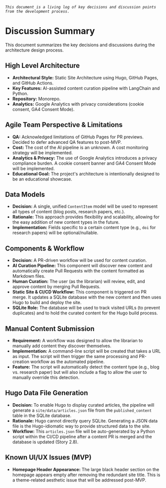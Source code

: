 *`This document is a living log of key decisions and discussion points from the development process.`*

# Discussion Summary

This document summarizes the key decisions and discussions during the architecture design process.

## High Level Architecture

*   **Architectural Style:** Static Site Architecture using Hugo, GitHub Pages, and GitHub Actions.
*   **Key Features:** AI-assisted content curation pipeline with LangChain and Python.
*   **Repository:** Monorepo.
*   **Analytics:** Google Analytics with privacy considerations (cookie consent, GA4 Consent Mode).

## Agile Team Perspective & Limitations

*   **QA:** Acknowledged limitations of GitHub Pages for PR previews. Decided to defer advanced QA features to post-MVP.
*   **Cost:** The cost of the AI pipeline is an unknown. A cost monitoring strategy will be implemented.
*   **Analytics & Privacy:** The use of Google Analytics introduces a privacy compliance burden. A cookie consent banner and GA4 Consent Mode will be implemented.
*   **Educational Goal:** The project's architecture is intentionally designed to be an educational showcase.

## Data Models

*   **Decision:** A single, unified `ContentItem` model will be used to represent all types of content (blog posts, research papers, etc.).
*   **Rationale:** This approach provides flexibility and scalability, allowing for the easy addition of new content types in the future.
*   **Implementation:** Fields specific to a certain content type (e.g., `doi` for research papers) will be optional/nullable.

## Components & Workflow

*   **Decision:** A PR-driven workflow will be used for content curation.
*   **AI Curation Pipeline:** This component will discover new content and automatically create Pull Requests with the content formatted as Markdown files.
*   **Human Curation:** The user (as the librarian) will review, edit, and approve content by merging Pull Requests.
*   **Static Site & CI/CD Workflow:** This component is triggered on PR merge. It updates a SQLite database with the new content and then uses Hugo to build and deploy the site.
*   **SQLite Role:** The database will be used to track visited URLs (to prevent duplicates) and to hold the curated content for the Hugo build process.

## Manual Content Submission

*   **Requirement:** A workflow was designed to allow the librarian to manually add content they discover themselves.
*   **Implementation:** A command-line script will be created that takes a URL as input. The script will then trigger the same processing and PR-creation workflow as the automated pipeline.
*   **Feature:** The script will automatically detect the content type (e.g., blog vs. research paper) but will also include a flag to allow the user to manually override this detection.

## Hugo Data File Generation

*   **Decision:** To enable Hugo to display curated articles, the pipeline will generate a `site/data/articles.json` file from the `published_content` table in the SQLite database.
*   **Rationale:** Hugo cannot directly query SQLite. Generating a JSON data file is the Hugo-idiomatic way to provide structured data to the site.
*   **Workflow:** This `articles.json` file will be auto-generated by a Python script within the CI/CD pipeline after a content PR is merged and the database is updated (Story 2.8).

## Known UI/UX Issues (MVP)

*   **Homepage Header Appearance:** The large black header section on the homepage appears empty after removing the redundant site title. This is a theme-related aesthetic issue that will be addressed post-MVP.
